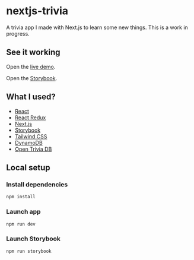 # nextjs-trivia

A trivia app I made with Next.js to learn some new things. This is a work in progress.

## See it working

Open the [live demo](https://nextjs-trivia.vercel.app/).

Open the [Storybook](https://6082ee9d0a8f9400218cfa82-tmgduxntrb.chromatic.com).

## What I used?

-   [React](https://reactjs.org/)
-   [React Redux](https://react-redux.js.org/)
-   [Next.js](https://nextjs.org/)
-   [Storybook](https://storybook.js.org/)
-   [Tailwind CSS](https://tailwindcss.com/)
-   [DynamoDB](https://aws.amazon.com/dynamodb/)
-   [Open Trivia DB](https://opentdb.com/)

## Local setup

### Install dependencies

```
npm install
```

### Launch app

```
npm run dev
```

### Launch Storybook

```
npm run storybook
```
